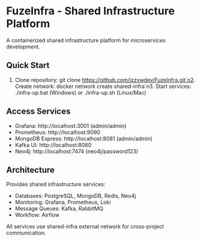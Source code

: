 # FuzeInfra - Shared Infrastructure Platform

A containerized shared infrastructure platform for microservices development.

## Quick Start

1. Clone repository: git clone https://github.com/izzywdev/FuzeInfra.git`n2. Create network: docker network create shared-infra`n3. Start services: ./infra-up.bat (Windows) or ./infra-up.sh (Linux/Mac)

## Access Services
- Grafana: http://localhost:3001 (admin/admin)
- Prometheus: http://localhost:9090
- MongoDB Express: http://localhost:8081 (admin/admin)
- Kafka UI: http://localhost:8080
- Neo4j: http://localhost:7474 (neo4j/password123)

## Architecture
Provides shared infrastructure services:
- Databases: PostgreSQL, MongoDB, Redis, Neo4j
- Monitoring: Grafana, Prometheus, Loki
- Message Queues: Kafka, RabbitMQ
- Workflow: Airflow

All services use shared-infra external network for cross-project communication.
